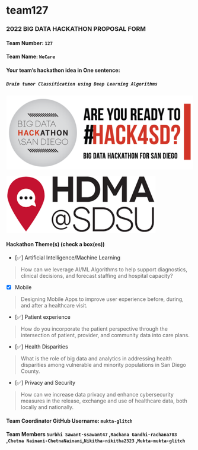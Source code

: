 # team127
### 2022 BIG DATA HACKATHON PROPOSAL FORM

#### Team Number: `127`  

#### Team Name: `WeCare`    
  
#### Your team’s hackathon idea in One sentence:
##### `Brain tumor Classification using Deep Learning Algorithms `



![bigdatahackathon4sd](https://github.com/BigDataForSanDiego/bigdataforsandiego.github.io/blob/master/templates/img/Hackathon-Promot-Img-1.png?raw=true "Big Data Hackathon for San Diego 2022")  

<img height="10%" width="80%" alt="hdma" src="https://github.com/BigDataForSanDiego/bigdataforsandiego.github.io/blob/master/templates/img/hdma2.png?raw=true"> 


#### Hackathon Theme(s) (check a box(es))
- [✅] Artificial Intelligence/Machine Learning 
> How can we leverage AI/ML Algorithms to help support diagnostics, clinical decisions, and forecast staffing and hospital capacity?
- [X] Mobile
> Designing Mobile Apps to improve user experience before, during, and after a healthcare visit.
- [✅] Patient experience
> How do you incorporate the patient perspective through the intersection of patient, provider, and community data into care plans.
- [✅] Health Disparities
> What is the role of big data and analytics in addressing health disparities among vulnerable and minority populations in San Diego County.
- [✅] Privacy and Security
> How can we increase data privacy and enhance cybersecurity measures in the release, exchange and use of healthcare data, both locally and nationally.

#### Team Coordinator GitHub Username: `mukta-glitch`

#### Team Members `Surbhi Sawant-ssawant47` ,`Rachana Gandhi-rachana703` ,`Chetna Nainani-ChetnaNainani`,`Nikitha-nikitha2323` ,`Mukta-mukta-glitch`
